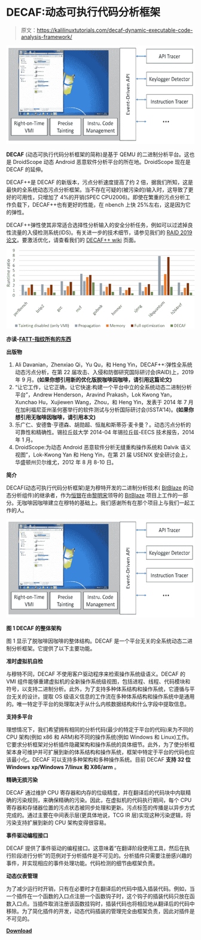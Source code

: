 # DECAF:动态可执行代码分析框架

> 原文：<https://kalilinuxtutorials.com/decaf-dynamic-executable-code-analysis-framework/>

[![DECAF : Dynamic Executable Code Analysis Framework](img/0fd066261c09a41c0c5e5a116c6954b7.png "DECAF : Dynamic Executable Code Analysis Framework")](https://1.bp.blogspot.com/-VQ3IKwWoNb0/XaVL5Lz786I/AAAAAAAAC6s/dzzsuV1tvdIZctindZBpMNkdfPvJx157gCLcBGAsYHQ/s1600/DECAF_3_overall_of_decaf%2B%25281%2529.png)

**DECAF** (动态可执行代码分析框架的简称)是基于 QEMU 的二进制分析平台。这也是 DroidScope 动态 Android 恶意软件分析平台的所在地。DroidScope 现在是 DECAF 的延伸。

DECAF++是 DECAF 的新版本，污点分析速度提高了约 2 倍，据我们所知，这是最快的全系统动态污点分析框架。当不存在可疑的(被污染的)输入时，这导致了更好的可用性，只增加了 4%的开销(SPEC CPU2006)。即使在繁重的污点分析工作负载下，DECAF++也有更好的性能，在 nbench 上快 25%左右，这是因为它的弹性。

DECAF++弹性使其非常适合选择性分析输入的安全分析任务，例如可以过滤掉良性流量的入侵检测系统(IDS)。有关进一步的技术细节，请参见我们的 [RAID 2019 论文](https://www.cs.ucr.edu/~adava003/RAID__Elastic_Whole_System_Dynamic_Taint_Analysis.pdf)。要激活优化，请查看我们的 [DECAF++ wiki](https://github.com/decaf-project/DECAF/wiki/DECAF--plus-plus) 页面。

![](img/0a0352d6db785244d558a242e8e0f804.png)

**亦读-[FATT-指纹所有的东西](https://kalilinuxtutorials.com/fatt-fingerprint-all-the-things/)**

**出版物**

1.  Ali Davanian，Zhenxiao Qi，Yu Qu，和 Heng Yin，DECAF++:弹性全系统动态污点分析，在第 22 届攻击、入侵和防御研究国际研讨会(RAID)上，2019 年 9 月。**(如果你想引用新的优化版脱咖啡因咖啡，请引用这篇论文)**
2.  “让它工作，让它正确，让它快速:构建一个平台中立的全系统动态二进制分析平台”，Andrew Henderson，Aravind Prakash，Lok Kwong Yan，Xunchao Hu，Xujiewen Wang，Zhou，和 Heng Yin，发表于 2014 年 7 月在加利福尼亚州圣何塞举行的软件测试与分析国际研讨会(ISSTA’14)。**(如果你想引用无咖啡因咖啡，请引用本文)**
3.  乐广仁、安德鲁·亨德森、胡勋超、恒胤和斯蒂芬·麦卡曼？。动态污点分析的可靠性和精确性。锡拉丘兹大学 2014-04 年锡拉丘兹-EECS 技术报告，2014 年 1 月。
4.  DroidScope:为动态 Android 恶意软件分析无缝重构操作系统和 Dalvik 语义视图”，Lok-Kwong Yan 和 Heng Yin，在第 21 届 USENIX 安全研讨会上，华盛顿州贝尔维尤，2012 年 8 月 8-10 日。

**简介**

DECAF(动态可执行代码分析框架)是为穆特开发的二进制分析技术( [BitBlaze](http://bitblaze.cs.berkeley.edu/) 的动态分析组件)的继承者，作为[恒银](http://lcs.syr.edu/faculty/yin/)在由[黎明宋](http://www.cs.berkeley.edu/~dawnsong/)领导的 [BitBlaze](http://bitblaze.cs.berkeley.edu/) 项目上工作的一部分。无咖啡因咖啡建立在穆特的基础上。我们感谢所有在那个项目上与我们一起工作的人。

![DECAF : Dynamic Executable Code Analysis Framework](img/0fd066261c09a41c0c5e5a116c6954b7.png "DECAF : Dynamic Executable Code Analysis Framework")

**图 1 DECAF 的整体架构**

图 1 显示了脱咖啡因咖啡的整体结构。DECAF 是一个平台无关的全系统动态二进制分析框架。它提供了以下主要功能。

**准时虚拟机自检**

与穆特不同，DECAF 不使用客户驱动程序来检索操作系统级语义。DECAF 的 VMI 组件能够重建虚拟机的全新操作系统级视图，包括进程、线程、代码模块和符号，以支持二进制分析。此外，为了支持多种体系结构和操作系统，它遵循与平台无关的设计。提取 OS 级语义信息的工作流在多种体系结构和操作系统中是通用的。唯一特定于平台的处理取决于从什么内核数据结构和什么字段中提取信息。

**支持多平台**

理想情况下，我们希望拥有相同的分析代码(最少的特定于平台的代码)来为不同的 CPU 架构(例如 x86 和 ARM)和不同的操作系统(例如 Windows 和 Linux)工作。它要求分析框架对分析插件隐藏架构和操作系统的具体细节。此外，为了使分析框架本身可维护并可扩展到新的体系结构和操作系统，框架中特定于平台的代码也应该最小化。DECAF 可以支持多种架构和多种操作系统。目前 DECAF **支持 32 位 Windows xp/Windows 7/linux 和 X86/arm** 。

**精确无损污染**

DECAF 通过维护 CPU 寄存器和内存的位级精度，并在翻译后的代码块中内联精确的污染规则，来确保精确的污染。因此，在虚拟机的代码执行期间，每个 CPU 寄存器和存储器位置的污点状态被同步处理和更新。污点标签的传播是以异步方式完成的。通过主要在中间表示层(更具体地说，TCG IR 层)实现这种污染逻辑，将污染支持扩展到新的 CPU 架构变得很容易。

**事件驱动编程接口**

DECAF 提供了事件驱动的编程接口。这意味着“在翻译阶段使用工具，然后在执行阶段进行分析”的范例对于分析插件是不可见的。分析插件只需要注册感兴趣的事件，并实现相应的事件处理功能。代码检测的细节由框架负责。

**动态仪表管理**

为了减少运行时开销，只有在必要时才在翻译后的代码中插入插装代码。例如，当一个插件在一个函数的入口点注册一个函数钩子时，这个钩子的插装代码只放在函数入口点。当插件取消注册该函数挂钩时，插装代码也将相应地从翻译后的代码中移除。为了简化插件的开发，动态代码插装的管理完全由框架负责，因此对插件是不可见的。

[**Download**](https://github.com/decaf-project/DECAF)